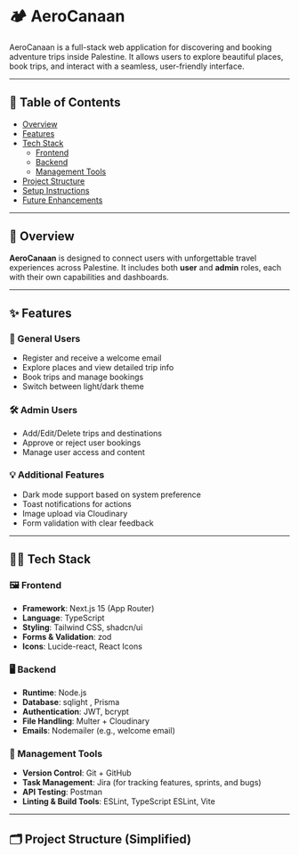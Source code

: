 # 🏕️ AeroCanaan

AeroCanaan is a full-stack web application for discovering and booking adventure trips inside Palestine. It allows users to explore beautiful places, book trips, and interact with a seamless, user-friendly interface.

---

## 📌 Table of Contents

- [Overview](#overview)
- [Features](#features)
- [Tech Stack](#tech-stack)
  - [Frontend](#frontend)
  - [Backend](#backend)
  - [Management Tools](#management-tools)
- [Project Structure](#project-structure)
- [Setup Instructions](#setup-instructions)
- [Future Enhancements](#future-enhancements)

---

## 🧭 Overview

**AeroCanaan** is designed to connect users with unforgettable travel experiences across Palestine. It includes both **user** and **admin** roles, each with their own capabilities and dashboards.

---

## ✨ Features

### 👤 General Users
- Register and receive a welcome email
- Explore places and view detailed trip info
- Book trips and manage bookings
- Switch between light/dark theme

### 🛠️ Admin Users
- Add/Edit/Delete trips and destinations
- Approve or reject user bookings
- Manage user access and content

### 💡 Additional Features
- Dark mode support based on system preference
- Toast notifications for actions
- Image upload via Cloudinary
- Form validation with clear feedback

---

## 🧑‍💻 Tech Stack

### 🖼️ Frontend

- **Framework**: Next.js 15 (App Router)
- **Language**: TypeScript
- **Styling**: Tailwind CSS, shadcn/ui
- **Forms & Validation**: zod
- **Icons**: Lucide-react, React Icons

### 🖥️ Backend

- **Runtime**: Node.js
- **Database**: sqlight , Prisma
- **Authentication**: JWT, bcrypt
- **File Handling**: Multer + Cloudinary
- **Emails**: Nodemailer (e.g., welcome email)

### 🧰 Management Tools

- **Version Control**: Git + GitHub
- **Task Management**: Jira (for tracking features, sprints, and bugs)
- **API Testing**: Postman
- **Linting & Build Tools**: ESLint, TypeScript ESLint, Vite

---

## 🗂️ Project Structure (Simplified)

